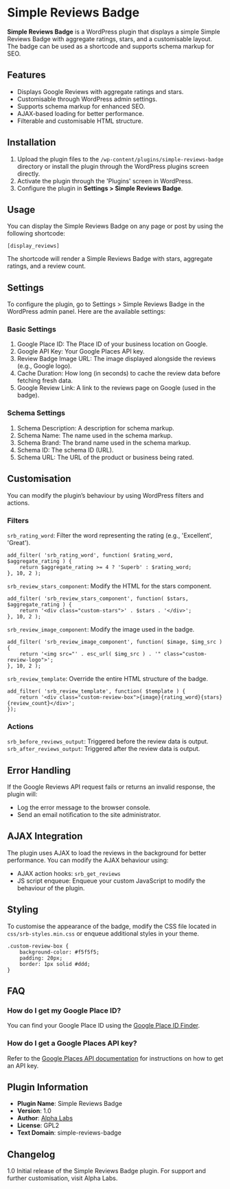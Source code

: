 # Simple Reviews Badge

**Simple Reviews Badge** is a WordPress plugin that displays a simple Simple Reviews Badge with aggregate ratings, stars, and a customisable layout. The badge can be used as a shortcode and supports schema markup for SEO.

## Features

- Displays Google Reviews with aggregate ratings and stars.
- Customisable through WordPress admin settings.
- Supports schema markup for enhanced SEO.
- AJAX-based loading for better performance.
- Filterable and customisable HTML structure.
  
## Installation

1. Upload the plugin files to the `/wp-content/plugins/simple-reviews-badge` directory or install the plugin through the WordPress plugins screen directly.
2. Activate the plugin through the 'Plugins' screen in WordPress.
3. Configure the plugin in **Settings > Simple Reviews Badge**.

## Usage

You can display the Simple Reviews Badge on any page or post by using the following shortcode:

`[display_reviews]`

The shortcode will render a Simple Reviews Badge with stars, aggregate ratings, and a review count.

## Settings

To configure the plugin, go to Settings > Simple Reviews Badge in the WordPress admin panel. Here are the available settings:

### Basic Settings

1. Google Place ID: The Place ID of your business location on Google.
1. Google API Key: Your Google Places API key.
1. Review Badge Image URL: The image displayed alongside the reviews (e.g., Google logo).
1. Cache Duration: How long (in seconds) to cache the review data before fetching fresh data.
1. Google Review Link: A link to the reviews page on Google (used in the badge).

### Schema Settings

1. Schema Description: A description for schema markup.
1. Schema Name: The name used in the schema markup.
1. Schema Brand: The brand name used in the schema markup.
1. Schema ID: The schema ID (URL).
1. Schema URL: The URL of the product or business being rated.

## Customisation

You can modify the plugin’s behaviour by using WordPress filters and actions.

### Filters

`srb_rating_word`: Filter the word representing the rating (e.g., 'Excellent', 'Great').

```
add_filter( 'srb_rating_word', function( $rating_word, $aggregate_rating ) {
    return $aggregate_rating >= 4 ? 'Superb' : $rating_word;
}, 10, 2 );
```

`srb_review_stars_component`: Modify the HTML for the stars component.

```
add_filter( 'srb_review_stars_component', function( $stars, $aggregate_rating ) {
    return '<div class="custom-stars">' . $stars . '</div>';
}, 10, 2 );
```

`srb_review_image_component`: Modify the image used in the badge.

```
add_filter( 'srb_review_image_component', function( $image, $img_src ) {
    return '<img src="' . esc_url( $img_src ) . '" class="custom-review-logo">';
}, 10, 2 );
```

`srb_review_template`: Override the entire HTML structure of the badge.

```
add_filter( 'srb_review_template', function( $template ) {
    return '<div class="custom-review-box">{image}{rating_word}{stars}{review_count}</div>';
});
```

### Actions

`srb_before_reviews_output`: Triggered before the review data is output.
`srb_after_reviews_output`: Triggered after the review data is output.

## Error Handling

If the Google Reviews API request fails or returns an invalid response, the plugin will:

- Log the error message to the browser console.
- Send an email notification to the site administrator.

## AJAX Integration
The plugin uses AJAX to load the reviews in the background for better performance. You can modify the AJAX behaviour using:

- AJAX action hooks: `srb_get_reviews`
- JS script enqueue: Enqueue your custom JavaScript to modify the behaviour of the plugin.

## Styling
To customise the appearance of the badge, modify the CSS file located in `css/srb-styles.min.css` or enqueue additional styles in your theme.

```
.custom-review-box {
    background-color: #f5f5f5;
    padding: 20px;
    border: 1px solid #ddd;
}
```

## FAQ

### How do I get my Google Place ID?

You can find your Google Place ID using the [Google Place ID Finder](https://developers.google.com/maps/documentation/places/web-service/place-id).

### How do I get a Google Places API key?

Refer to the [Google Places API documentation](https://developers.google.com/places/web-service/get-api-key) for instructions on how to get an API key.


## Plugin Information

- **Plugin Name**: Simple Reviews Badge
- **Version**: 1.0
- **Author**: [Alpha Labs](https://alphalabs.net)
- **License**: GPL2
- **Text Domain**: simple-reviews-badge

## Changelog
1.0
Initial release of the Simple Reviews Badge plugin.
For support and further customisation, visit Alpha Labs.